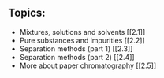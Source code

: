 ## Topics:
- Mixtures, solutions and solvents [[2.1]]
- Pure substances and impurities [[2.2]]
- Separation methods (part 1) [[2.3]]
- Separation methods (part 2) [[2.4]]
- More about paper chromatography [[2.5]]